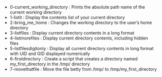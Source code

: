 - 0-current_working_directory : Prints the absolute path name of the current working directory
- 1-listit : Display the contents list of your current directory
- 2-bring_me_home : Changes the working directory to the user’s home directory
- 3-listfiles : Display current directory contents in a long format
- 4-listmorefiles : Display current directory contents, including hidden files
- 5-listfilesdigitonly : Display all current directory contents in long format with UID and GID displayed numerically
- 6-firstdirectory : Create a script that creates a directory named my_first_directory in the /tmp/ directory
- 7-movethatfile : Move the file betty from /tmp/ to /tmp/my_first_directory